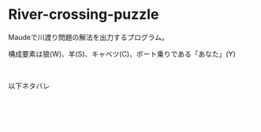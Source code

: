 # River-crossing-puzzle
<p>Maudeで川渡り問題の解法を出力するプログラム。</p>
<p>構成要素は狼(W)、羊(S)、キャベツ(C)、ボート乗りである「あなた」(Y)</p>
<br />
<p>以下ネタバレ</p>
<p style="color:#FFFFFF">
1.羊を対岸へ渡す
2.元の岸に一人で戻る
3.狼を対岸へ渡す
4.羊と元の岸に戻る 5.キャベツを対岸へ渡す(羊は置いていく) 6.元の岸に一人で戻る
7.羊を対岸へ渡す
</p>

